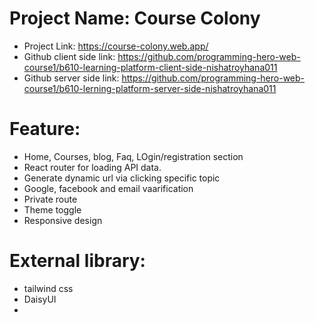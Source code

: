 # Project Name: Course Colony
* Project Link: https://course-colony.web.app/
* Github client side link: https://github.com/programming-hero-web-course1/b610-learning-platform-client-side-nishatroyhana011
* Github server side link: https://github.com/programming-hero-web-course1/b610-lerning-platform-server-side-nishatroyhana011


# Feature:
* Home, Courses, blog, Faq, LOgin/registration section
* React router for loading API data. 
* Generate dynamic url via clicking specific topic
* Google, facebook and email vaarification
* Private route
* Theme toggle
* Responsive design

# External library:
* tailwind css
* DaisyUI
* 